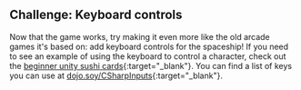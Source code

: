 ## Challenge: Keyboard controls

Now that the game works, try making it even more like the old arcade games it's based on: add keyboard controls for the spaceship! If you need to see an example of using the keyboard to control a character, check out the [beginner unity sushi cards](https://projects.raspberrypi.org/en/projects/cd-beginner-unity-sushi){:target="_blank"}. You can find a list of keys you can use at [dojo.soy/CSharpInputs](http://dojo.soy/CSharpInputs){:target="_blank"}.